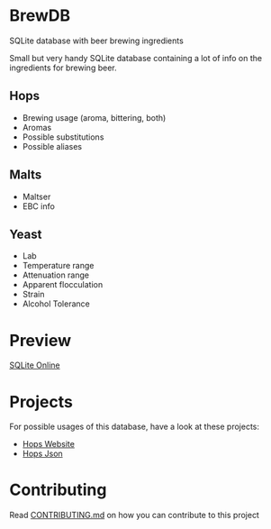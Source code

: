 # BrewDB
SQLite database with beer brewing ingredients

Small but very handy SQLite database containing a lot of info on the ingredients for brewing beer.

## Hops
- Brewing usage (aroma, bittering, both)
- Aromas
- Possible substitutions
- Possible aliases

## Malts
- Maltser
- EBC info

## Yeast
- Lab
- Temperature range
- Attenuation range
- Apparent flocculation
- Strain
- Alcohol Tolerance

# Preview
[SQLite Online](https://sqliteonline.com/#fiddle=3f68ad2accc827d5553d2f241a25b70de16f6988ed66160f2b5f0730cdad19ee)

# Projects

For possible usages of this database, have a look at these projects:
- [Hops Website](https://github.com/sboulema/Hops)
- [Hops Json](https://github.com/stuartraetaylor/hops-json)

# Contributing

Read [CONTRIBUTING.md](CONTRIBUTING.md) on how you can contribute to this project